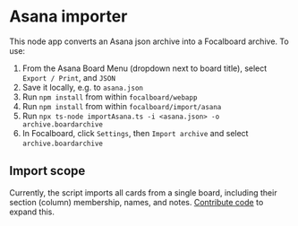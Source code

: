 # Asana importer

This node app converts an Asana json archive into a Focalboard archive. To use:
1. From the Asana Board Menu (dropdown next to board title), select `Export / Print`, and `JSON`
2. Save it locally, e.g. to `asana.json`
3. Run `npm install` from within `focalboard/webapp`
4. Run `npm install` from within `focalboard/import/asana`
5. Run `npx ts-node importAsana.ts -i <asana.json> -o archive.boardarchive`
6. In Focalboard, click `Settings`, then `Import archive` and select `archive.boardarchive`

## Import scope

Currently, the script imports all cards from a single board, including their section (column) membership, names, and notes. [Contribute code](https://mattermost.github.io/focalboard/) to expand this.
